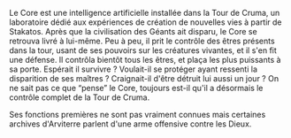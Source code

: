 Le Core est une intelligence artificielle installée dans la Tour de Cruma, un laboratoire dédié aux expériences de création de nouvelles vies à partir de Stakatos. Après que la civilisation des Géants ait disparu, le Core se retrouva livré à lui-même. Peu à peu, il prit le contrôle des êtres présents dans la tour, usant de ses pouvoirs sur les créatures vivantes, et il s'en fit une défense. Il contrôla bientôt tous les êtres, et plaça les plus puissants à sa porte. Espérait il survivre ? Voulait-il se protéger ayant ressenti la disparition de ses maîtres ? Craignait-il d'être détruit lui aussi un jour ? On ne sait pas ce que “pense” le Core, toujours est-il qu'il a désormais le contrôle complet de la Tour de Cruma.

Ses fonctions premières ne sont pas vraiment connues mais certaines archives d'Arviterre parlent d'une arme offensive contre les Dieux.

